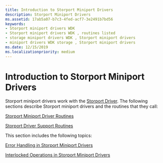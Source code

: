 ```yaml
---
title: Introduction to Storport Miniport Drivers
description: Storport Miniport Drivers
ms.assetid: 17ab5a07-b7c3-4fed-acf7-3e2491b7bd56
keywords:
- Storport miniport drivers WDK
- Storport miniport drivers WDK , routines listed
- storage miniport drivers WDK , Storport miniport drivers
- miniport drivers WDK storage , Storport miniport drivers
ms.date: 12/15/2019
ms.localizationpriority: medium
---
```


# Introduction to Storport Miniport Drivers

Storport miniport drivers work with the [Storport Driver](storport-driver-overview.md). The following sections describe Storport miniport drivers and the routines that they call:

[Storport Miniport Driver Routines](storport-miniport-driver-routines.md)

[Storport Driver Support Routines](storport-driver-support-routines.md)

This section includes the following topics:

[Error Handling in Storport Miniport Drivers](error-handling-in-storport-miniport-drivers.md)

[Interlocked Operations in Storport Miniport Drivers](interlocked-operations-in-storport-miniport-drivers.md)
